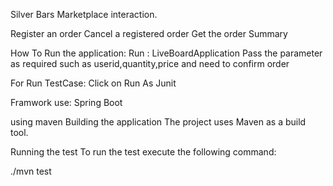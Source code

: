 Silver Bars Marketplace interaction.

Register an order
Cancel a registered order
Get the order Summary

How To Run the application:
Run : LiveBoardApplication
Pass the parameter as required such as userid,quantity,price and need to confirm order

For Run TestCase:
Click on Run As Junit

Framwork use:
Spring Boot


using maven
Building the application
The project uses Maven as a build tool.

Running the test
To run the test execute the following command:

  ./mvn test